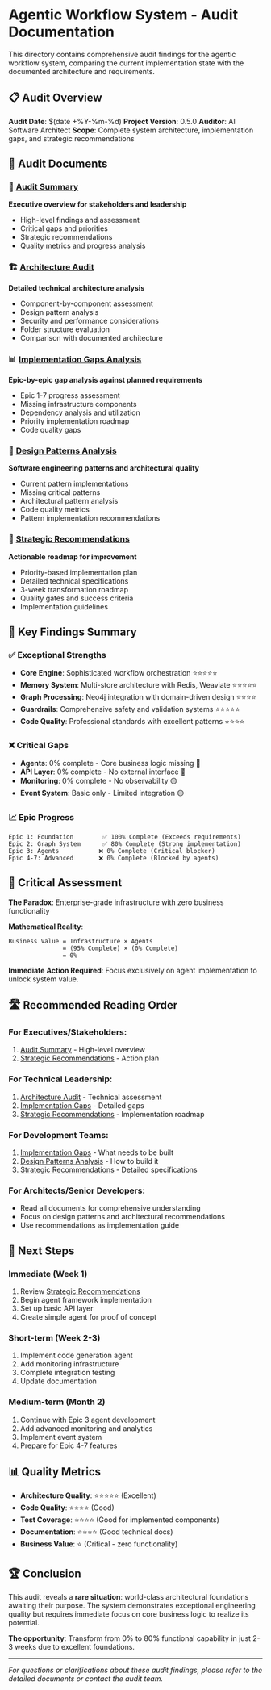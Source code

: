 # Agentic Workflow System - Audit Documentation

This directory contains comprehensive audit findings for the agentic workflow system, comparing the current implementation state with the documented architecture and requirements.

## 📋 Audit Overview

**Audit Date**: $(date +%Y-%m-%d)
**Project Version**: 0.5.0
**Auditor**: AI Software Architect
**Scope**: Complete system architecture, implementation gaps, and strategic recommendations

## 📁 Audit Documents

### 🎯 **[Audit Summary](./audit-summary.md)**
**Executive overview for stakeholders and leadership**
- High-level findings and assessment
- Critical gaps and priorities
- Strategic recommendations
- Quality metrics and progress analysis

### 🏗️ **[Architecture Audit](./architecture-audit.md)**
**Detailed technical architecture analysis**
- Component-by-component assessment
- Design pattern analysis
- Security and performance considerations
- Folder structure evaluation
- Comparison with documented architecture

### 📊 **[Implementation Gaps Analysis](./implementation-gaps.md)**
**Epic-by-epic gap analysis against planned requirements**
- Epic 1-7 progress assessment
- Missing infrastructure components
- Dependency analysis and utilization
- Priority implementation roadmap
- Code quality gaps

### 🎨 **[Design Patterns Analysis](./design-patterns-analysis.md)**
**Software engineering patterns and architectural quality**
- Current pattern implementations
- Missing critical patterns
- Architectural pattern analysis
- Code quality metrics
- Pattern implementation recommendations

### 🎯 **[Strategic Recommendations](./recommendations.md)**
**Actionable roadmap for improvement**
- Priority-based implementation plan
- Detailed technical specifications
- 3-week transformation roadmap
- Quality gates and success criteria
- Implementation guidelines

## 🎯 Key Findings Summary

### ✅ **Exceptional Strengths**
- **Core Engine**: Sophisticated workflow orchestration ⭐⭐⭐⭐⭐
- **Memory System**: Multi-store architecture with Redis, Weaviate ⭐⭐⭐⭐⭐
- **Graph Processing**: Neo4j integration with domain-driven design ⭐⭐⭐⭐
- **Guardrails**: Comprehensive safety and validation systems ⭐⭐⭐⭐⭐
- **Code Quality**: Professional standards with excellent patterns ⭐⭐⭐⭐

### ❌ **Critical Gaps**
- **Agents**: 0% complete - Core business logic missing 🔴
- **API Layer**: 0% complete - No external interface 🔴
- **Monitoring**: 0% complete - No observability 🟡
- **Event System**: Basic only - Limited integration 🟡

### 📈 **Epic Progress**
```
Epic 1: Foundation        ✅ 100% Complete (Exceeds requirements)
Epic 2: Graph System      ✅ 80% Complete (Strong implementation)
Epic 3: Agents           ❌ 0% Complete (Critical blocker)
Epic 4-7: Advanced       ❌ 0% Complete (Blocked by agents)
```

## 🚨 Critical Assessment

**The Paradox**: Enterprise-grade infrastructure with zero business functionality

**Mathematical Reality**:
```
Business Value = Infrastructure × Agents
               = (95% Complete) × (0% Complete)
               = 0%
```

**Immediate Action Required**: Focus exclusively on agent implementation to unlock system value.

## 🛣️ Recommended Reading Order

### For **Executives/Stakeholders**:
1. [Audit Summary](./audit-summary.md) - High-level overview
2. [Strategic Recommendations](./recommendations.md) - Action plan

### For **Technical Leadership**:
1. [Architecture Audit](./architecture-audit.md) - Technical assessment
2. [Implementation Gaps](./implementation-gaps.md) - Detailed gaps
3. [Strategic Recommendations](./recommendations.md) - Implementation roadmap

### For **Development Teams**:
1. [Implementation Gaps](./implementation-gaps.md) - What needs to be built
2. [Design Patterns Analysis](./design-patterns-analysis.md) - How to build it
3. [Strategic Recommendations](./recommendations.md) - Detailed specifications

### For **Architects/Senior Developers**:
- Read all documents for comprehensive understanding
- Focus on design patterns and architectural recommendations
- Use recommendations as implementation guide

## 🎯 Next Steps

### **Immediate (Week 1)**
1. Review [Strategic Recommendations](./recommendations.md)
2. Begin agent framework implementation
3. Set up basic API layer
4. Create simple agent for proof of concept

### **Short-term (Week 2-3)**
1. Implement code generation agent
2. Add monitoring infrastructure
3. Complete integration testing
4. Update documentation

### **Medium-term (Month 2)**
1. Continue with Epic 3 agent development
2. Add advanced monitoring and analytics
3. Implement event system
4. Prepare for Epic 4-7 features

## 📊 Quality Metrics

- **Architecture Quality**: ⭐⭐⭐⭐⭐ (Excellent)
- **Code Quality**: ⭐⭐⭐⭐ (Good)
- **Test Coverage**: ⭐⭐⭐⭐ (Good for implemented components)
- **Documentation**: ⭐⭐⭐⭐ (Good technical docs)
- **Business Value**: ⭐ (Critical - zero functionality)

## 🏆 Conclusion

This audit reveals a **rare situation**: world-class architectural foundations awaiting their purpose. The system demonstrates exceptional engineering quality but requires immediate focus on core business logic to realize its potential.

**The opportunity**: Transform from 0% to 80% functional capability in just 2-3 weeks due to excellent foundations.

---

*For questions or clarifications about these audit findings, please refer to the detailed documents or contact the audit team.*
